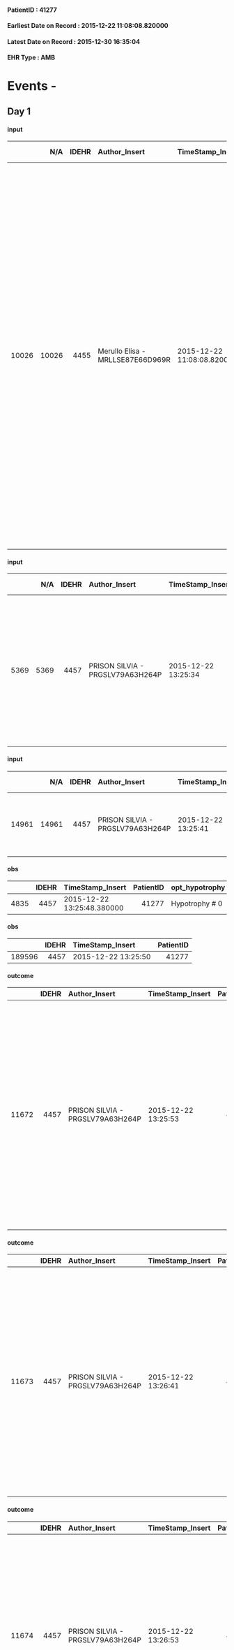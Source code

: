 
#### PatientID : 41277
#### Earliest Date on Record : 2015-12-22 11:08:08.820000
#### Latest Date on Record : 2015-12-30 16:35:04
#### EHR Type : AMB

# Events - 

## Day 1

#### input
|       |    N/A |   IDEHR | Author_Insert                    | TimeStamp_Insert           | EHRType   |   PatientID |   IDDigitalSignDocument | persone_vicine   |   Unnamed: 0_x.1 |   IDANAMNESI_SOCIALE | Patient   | FamigliaAltro   | Paziente_T   | FamigliaAltro_T   |   Non_Rilevabile_x.1 | Note_Non_Rilevabile_x.1   | opt_Problemi   | Note_I                                                                                                                                                                                         | ds_note_timori                                                                                                                                                                                                                                 | chk_contr_sintomi   | chk_competenza                                 | opt_paziente_a   | opt_famiglia_a   | opt_adeguatezza   | ds_note_ad                                                                                                                                                                                                                     | opt_paziente_solo   | ds_note_con                                                                                                                                                                                                                                                                                                                                                                                                                                                                          | opt_presente_assente   | Presenza_minori   | Caregiver_principale   | opt_capacita         | ds_familiari_coinv   | opt_necessario   | opt_presente   | opt_risorse_ec   | opt_paziente_psi   | opt_Ins_vol   | ds_note_prio                                                                                                                                                                                                  | opt_paziente_ad   | opt_caregiver_ad   | opt_esenzione   | opt_inv_civile   |   invalidita_perc | Needs     | Domestic partnership   | Fragility   | opt_disponibilita_f   | opt_indennita_acc         | opt_legge   | opt_famiglia_psi   | opt_disponibilit_paz   |
|------:|-------:|--------:|:---------------------------------|:---------------------------|:----------|------------:|------------------------:|:-----------------|-----------------:|---------------------:|:----------|:----------------|:-------------|:------------------|---------------------:|:--------------------------|:---------------|:-----------------------------------------------------------------------------------------------------------------------------------------------------------------------------------------------|:-----------------------------------------------------------------------------------------------------------------------------------------------------------------------------------------------------------------------------------------------|:--------------------|:-----------------------------------------------|:-----------------|:-----------------|:------------------|:-------------------------------------------------------------------------------------------------------------------------------------------------------------------------------------------------------------------------------|:--------------------|:-------------------------------------------------------------------------------------------------------------------------------------------------------------------------------------------------------------------------------------------------------------------------------------------------------------------------------------------------------------------------------------------------------------------------------------------------------------------------------------|:-----------------------|:------------------|:-----------------------|:---------------------|:---------------------|:-----------------|:---------------|:-----------------|:-------------------|:--------------|:--------------------------------------------------------------------------------------------------------------------------------------------------------------------------------------------------------------|:------------------|:-------------------|:----------------|:-----------------|------------------:|:----------|:-----------------------|:------------|:----------------------|:--------------------------|:------------|:-------------------|:-----------------------|
| 10026 |  10026 |    4455 | Merullo Elisa - MRLLSE87E66D969R | 2015-12-22 11:08:08.820000 | AMB       |       41277 |                  221430 | N/A              |             2120 |                 1429 | Si#1      | Si#1            | No#0         | Si#1              |                    0 | NR                        | No#0           | La pz sa della diagnosi ma non della prognosi infausta. Pz vive in una sorta di area illusionaria e pertanto pensa di poter guarire. Figlia consapevole della situazione e del quadro clinico. | La figlia mi avvisa dei problemi fisici del pap√† (1 mese fa ha avuto un'emorragia cerebrale) e pertanto mi manifesta i suoi timori nella gestione dell'assistenza a domicilio. La pz √® sofferente e pertanto vorrebbe sollievo per la mamma. | controllo sintomi#0 | competenza/capacit√† assistenziale caregiver#0 | Indefinite#2     | Congruenti#1     | Da valutare#2     | Non ci sono molte risorse che possano gestire la situazione. La pz √® gestita dal marito e dalla figlia. Figlia lavora quindi poco presente durante il giorno; il coniuge invece ha avuto recentemente dei problemi di salute. | No#0                | La pz vive con il coniuge che circa un mese fa ha avuto una emorragia cerebrale. Presente una figlia unica che si occupa dell'intera assistenza. La figlia lavora e abita a 4 km. Durante il colloquio telefonico le ho spiegato della necessit√† che ci sia qualcuno in casa in grado di gestire la situazione e ho manifestato le mie perplessit√† relative al pap√†. La figlia mi ha detto che di notte √® presente e che a volte si assenta dal lavoro. Permangono i miei dubbi. | Presente#1             | No#0              | spouse                 | Non incrementabile#2 | daughter             | Si#1             | No#0           | Adeguate#1       | No#0               | Si#1          | Il bisogno espresso dalla figlia √® a livello clinico assistenziale. Ho spiegato il senso della nostra assistenza ed il setting domiciliare. Figlia molto preoccupata per le condizioni cliniche della mamma. | Parziale#1        | Totale#2           | No#0            | Si#1             |               100 | Clinici#0 | Coniuge/Convivente#0   | fisica#1    | Da verificare#2       | in fase di accertamento#2 | Si#1        | No#0               | Da verificare#2        |

#### input
|      |    N/A |   IDEHR | Author_Insert                    | TimeStamp_Insert    |   IDAccess | EHRType   |   PatientID |   IDDigitalSignDocument | persone_vicine   |   Unnamed: 0_y |   IDANAMNESI_MED |   Non_Rilevabile_y | Note_Non_Rilevabile_y   | diagnosis                                                                                                                                                                                                                                     |
|-----:|-------:|--------:|:---------------------------------|:--------------------|-----------:|:----------|------------:|------------------------:|:-----------------|---------------:|-----------------:|-------------------:|:------------------------|:----------------------------------------------------------------------------------------------------------------------------------------------------------------------------------------------------------------------------------------------|
| 5369 |   5369 |    4457 | PRISON SILVIA - PRGSLV79A63H264P | 2015-12-22 13:25:34 |      19316 | AMB       |       41277 |                  221722 | N/A              |           3053 |             3325 |                  0 | NR                      | neoplasia gastrica IV stadio nel maggio 2015. non operata ha eseguito cicli di CT, eseguita TC il 1 dicembre con riscontro di stabilit√† locale con comparsa di versamento pleurio sin e multipli secondarismi ossei diffusi. anemizzazione.. |

#### input
|       |    N/A |   IDEHR | Author_Insert                    | TimeStamp_Insert    |   IDAccess | EHRType   |   PatientID |   IDDigitalSignDocument | persone_vicine   |   Unnamed: 0_y.1 |   IDDIAGNOSI_ICD |   Non_Rilevabile_y.1 | Note_Non_Rilevabile_y.1   | I_ICD                                                                | II_ICD                                                       | III_ICD                                         | I_Anno   |
|------:|-------:|--------:|:---------------------------------|:--------------------|-----------:|:----------|------------:|------------------------:|:-----------------|-----------------:|-----------------:|---------------------:|:--------------------------|:---------------------------------------------------------------------|:-------------------------------------------------------------|:------------------------------------------------|:---------|
| 14961 |  14961 |    4457 | PRISON SILVIA - PRGSLV79A63H264P | 2015-12-22 13:25:41 |      19316 | AMB       |       41277 |                  221723 | N/A              |              522 |              522 |                    0 | NR                        | 1518 - Tumori maligni di altre sedi (specificate) dello stomaco#2031 | 1985 - Tumori maligni secondari di osso e midollo osseo#2162 | 5119 - Versamento pleurico non specificato#2589 | 2015#55  |

#### obs
|      |   IDEHR | TimeStamp_Insert           |   PatientID | opt_hypotrophy   | chk_eloquence     | asthenia     | dyspnoea              | body_temp    | agitation_behavior_freq   | cognitive_state   |
|-----:|--------:|:---------------------------|------------:|:-----------------|:------------------|:-------------|:----------------------|:-------------|:--------------------------|:------------------|
| 4835 |    4457 | 2015-12-22 13:25:48.380000 |       41277 | Hypotrophy # 0   | fluent speech # 0 | Moderate # 2 | applicant at rest # 5 | Apyrexia # 0 | quiet # 0                 | Polished # 2      |

#### obs
|        |   IDEHR | TimeStamp_Insert    |   PatientID |
|-------:|--------:|:--------------------|------------:|
| 189596 |    4457 | 2015-12-22 13:25:50 |       41277 |

#### outcome
|       |   IDEHR | Author_Insert                    | TimeStamp_Insert    |   PatientID |   IDDigitalSignDocument |   IDPAI_VIDAS | opt_problem                                                            |   opt_problem_num | opt_obiettivo                                               |   opt_obiettivo_num | opt_stato_problema   |   opt_stato_problema_num | opt_interventi                                                                                                                                                                                                                                                                                        |   opt_interventi_num |
|------:|--------:|:---------------------------------|:--------------------|------------:|------------------------:|--------------:|:-----------------------------------------------------------------------|------------------:|:------------------------------------------------------------|--------------------:|:---------------------|-------------------------:|:------------------------------------------------------------------------------------------------------------------------------------------------------------------------------------------------------------------------------------------------------------------------------------------------------|---------------------:|
| 11672 |    4457 | PRISON SILVIA - PRGSLV79A63H264P | 2015-12-22 13:25:53 |       41277 |                  221726 |         13705 | Alteration of comfort associated with chronic pain and / or acute # 29 |                 2 | The patient riferir√ † ¬ † a satisfactory pain control # 56 |                   1 | Open Problem # 1     |                        1 | Counseling - Sharing with the patient the therapeutic path # 444; Implementing the PAI - Therapeutic adjustment # 441; Implementing the PAI - Administering the drugs correctly according to the prescription # 442; Implementing the PAI - Evaluating the effectiveness of drug administration # 443 |                    4 |

#### outcome
|       |   IDEHR | Author_Insert                    | TimeStamp_Insert    |   PatientID |   IDDigitalSignDocument |   IDPAI_VIDAS | opt_problem                                                            |   opt_problem_num | opt_obiettivo                                               |   opt_obiettivo_num | opt_stato_problema   |   opt_stato_problema_num | opt_interventi                                                                                                                                                                                                                                                                                        |   opt_interventi_num |
|------:|--------:|:---------------------------------|:--------------------|------------:|------------------------:|--------------:|:-----------------------------------------------------------------------|------------------:|:------------------------------------------------------------|--------------------:|:---------------------|-------------------------:|:------------------------------------------------------------------------------------------------------------------------------------------------------------------------------------------------------------------------------------------------------------------------------------------------------|---------------------:|
| 11673 |    4457 | PRISON SILVIA - PRGSLV79A63H264P | 2015-12-22 13:26:41 |       41277 |                  221738 |         13706 | Alteration of comfort associated with chronic pain and / or acute # 29 |                 2 | The patient riferir√ † ¬ † a satisfactory pain control # 56 |                   1 | Open Problem # 1     |                        1 | Counseling - Sharing with the patient the therapeutic path # 444; Implementing the PAI - Therapeutic adjustment # 441; Implementing the PAI - Administering the drugs correctly according to the prescription # 442; Implementing the PAI - Evaluating the effectiveness of drug administration # 443 |                    4 |

#### outcome
|       |   IDEHR | Author_Insert                    | TimeStamp_Insert    |   PatientID |   IDDigitalSignDocument |   IDPAI_VIDAS | opt_problem                                            |   opt_problem_num | opt_obiettivo                                                                                              |   opt_obiettivo_num | opt_stato_problema   |   opt_stato_problema_num | opt_interventi                                                                                                                                                                                                                                                                               |   opt_interventi_num |
|------:|--------:|:---------------------------------|:--------------------|------------:|------------------------:|--------------:|:-------------------------------------------------------|------------------:|:-----------------------------------------------------------------------------------------------------------|--------------------:|:---------------------|-------------------------:|:---------------------------------------------------------------------------------------------------------------------------------------------------------------------------------------------------------------------------------------------------------------------------------------------|---------------------:|
| 11674 |    4457 | PRISON SILVIA - PRGSLV79A63H264P | 2015-12-22 13:26:53 |       41277 |                  221739 |         13707 | Alteration or risk of impairment of lung function # 26 |                 3 | The patient will not present symptoms that will reduce QoL (epistaxis, cough, hemoptysis, hemoptysis) # 45 |                   3 | Open Problem # 1     |                        1 | Counseling - Sharing with the patient the therapeutic path # 278; Counseling - Sharing with the caregiver the therapeutic path # 279; Educational - Educating the caregiver / patient to the recognition / treatment of the symptom # 280; Implementation PAI - Therapeutic adjustment # 275 |                    4 |

#### care
|       |   IDEHR | Author_Insert                    | TimeStamp_Insert    |   IDAccess | EHRType   |   PatientID |   IDTERAPIE_OUTPAT_VIDAS |   ds_dose | opt_via_di_somm   | ds_ora                   | dt_data_inizio      |   opt_pregressa |   opt_somm_terapia |   opt_estemporanea |   opt_termina |   opt_somm_in_pompa | opt_farmaco                                    |
|------:|--------:|:---------------------------------|:--------------------|-----------:|:----------|------------:|-------------------------:|----------:|:------------------|:-------------------------|:--------------------|----------------:|-------------------:|-------------------:|--------------:|--------------------:|:-----------------------------------------------|
| 34415 |    4457 | prison silvia - prgslv79a63h264p | 2015-12-22 13:26:55 |      19316 | amb       |       41277 |                    11960 |        30 | oral # 0 = 0      | 08 # 8; 15 # 15; 23 # 23 | 2015-12-22 00:00:00 |               0 |                  0 |                  0 |             0 |                   0 | tramadol (contramal os gtt 100 mg / ml) # 1691 |

#### care
|       |   IDEHR | Author_Insert                    | TimeStamp_Insert    |   IDAccess | EHRType   |   PatientID |   IDTERAPIE_OUTPAT_VIDAS |   ds_dose | opt_via_di_somm   | ds_ora          | dt_data_inizio      |   opt_pregressa |   opt_somm_terapia |   opt_estemporanea |   opt_termina |   opt_somm_in_pompa | opt_farmaco                             |
|------:|--------:|:---------------------------------|:--------------------|-----------:|:----------|------------:|-------------------------:|----------:|:------------------|:----------------|:--------------------|----------------:|-------------------:|-------------------:|--------------:|--------------------:|:----------------------------------------|
| 34416 |    4457 | prison silvia - prgslv79a63h264p | 2015-12-22 13:26:57 |      19316 | amb       |       41277 |                    11961 |         1 | oral # 0 = 0      | 08 # 8; 15 # 15 | 2015-12-22 00:00:00 |               0 |                  0 |                  0 |             0 |                   0 | furosemide (25 mg lasix tablets) # 1223 |

#### care
|       |   IDEHR | Author_Insert                    | TimeStamp_Insert    |   IDAccess | EHRType   |   PatientID |   IDTERAPIE_OUTPAT_VIDAS |   ds_dose | opt_via_di_somm   | ds_ora       | dt_data_inizio      | ds_note_y   |   opt_pregressa |   opt_somm_terapia |   opt_estemporanea |   opt_termina |   opt_somm_in_pompa | opt_farmaco                                     |
|------:|--------:|:---------------------------------|:--------------------|-----------:|:----------|------------:|-------------------------:|----------:|:------------------|:-------------|:--------------------|:------------|----------------:|-------------------:|-------------------:|--------------:|--------------------:|:------------------------------------------------|
| 34417 |    4457 | prison silvia - prgslv79a63h264p | 2015-12-22 13:26:59 |      19316 | amb       |       41277 |                    11962 |        32 | oral # 0 = 0      | at need # 24 | 2015-12-22 00:00:00 | if wheezing |               0 |                  0 |                  0 |             0 |                   0 | dexamethasone (soldesam os gtt 0-2% gtt) # 1446 |

#### care
|       |   IDEHR | Author_Insert                    | TimeStamp_Insert    |   IDAccess | EHRType   |   PatientID |   IDTERAPIE_OUTPAT_VIDAS |   ds_dose | opt_via_di_somm   | ds_ora   | dt_data_inizio      | ds_note_y       |   opt_pregressa |   opt_somm_terapia |   opt_estemporanea |   opt_termina |   opt_somm_in_pompa | opt_farmaco                                     |
|------:|--------:|:---------------------------------|:--------------------|-----------:|:----------|------------:|-------------------------:|----------:|:------------------|:---------|:--------------------|:----------------|----------------:|-------------------:|-------------------:|--------------:|--------------------:|:------------------------------------------------|
| 34418 |    4457 | prison silvia - prgslv79a63h264p | 2015-12-22 13:27:02 |      19316 | amb       |       41277 |                    11963 |        64 | oral # 0 = 0      | 09 # 9   | 2015-12-22 00:00:00 | after breakfast |               0 |                  0 |                  0 |             0 |                   0 | dexamethasone (soldesam os gtt 0-2% gtt) # 1446 |

#### care
|       |   IDEHR | Author_Insert                    | TimeStamp_Insert    |   IDAccess | EHRType   |   PatientID |   IDTERAPIE_OUTPAT_VIDAS |   ds_dose | opt_via_di_somm   | ds_ora   | dt_data_inizio      |   opt_pregressa |   opt_somm_terapia |   opt_estemporanea |   opt_termina |   opt_somm_in_pompa | opt_farmaco                                |
|------:|--------:|:---------------------------------|:--------------------|-----------:|:----------|------------:|-------------------------:|----------:|:------------------|:---------|:--------------------|----------------:|-------------------:|-------------------:|--------------:|--------------------:|:-------------------------------------------|
| 34419 |    4457 | prison silvia - prgslv79a63h264p | 2015-12-22 13:27:05 |      19316 | amb       |       41277 |                    11964 |         1 | oral # 0 = 0      | 08 # 8   | 2015-12-22 00:00:00 |               0 |                  0 |                  0 |             0 |                   0 | pantoprazole (pantorc 40 mg tablets) # 966 |

#### care
|       |   IDEHR | Author_Insert                    | TimeStamp_Insert    |   IDAccess | EHRType   |   PatientID |   IDTERAPIE_OUTPAT_VIDAS |   ds_dose | opt_via_di_somm   | ds_ora   | dt_data_inizio      | ds_note_y       |   opt_pregressa |   opt_somm_terapia |   opt_estemporanea |   opt_termina |   opt_somm_in_pompa | opt_farmaco                                    |
|------:|--------:|:---------------------------------|:--------------------|-----------:|:----------|------------:|-------------------------:|----------:|:------------------|:---------|:--------------------|:----------------|----------------:|-------------------:|-------------------:|--------------:|--------------------:|:-----------------------------------------------|
| 34420 |    4457 | prison silvia - prgslv79a63h264p | 2015-12-22 13:27:09 |      19316 | amb       |       41277 |                    11965 |         1 | oral # 0 = 0      | 09 # 9   | 2015-12-22 00:00:00 | after breakfast |               0 |                  0 |                  0 |             0 |                   0 | prednisone (25 mg tablets deltacortene) # 1449 |

#### care
|       |   IDEHR | Author_Insert                    | TimeStamp_Insert    |   IDAccess | EHRType   |   PatientID |   IDTERAPIE_OUTPAT_VIDAS |   ds_dose | opt_via_di_somm   | ds_ora   | dt_data_inizio      |   opt_pregressa |   opt_somm_terapia |   opt_estemporanea |   opt_termina |   opt_somm_in_pompa | opt_farmaco                                                        |
|------:|--------:|:---------------------------------|:--------------------|-----------:|:----------|------------:|-------------------------:|----------:|:------------------|:---------|:--------------------|----------------:|-------------------:|-------------------:|--------------:|--------------------:|:-------------------------------------------------------------------|
| 34421 |    4457 | prison silvia - prgslv79a63h264p | 2015-12-22 13:27:11 |      19316 | amb       |       41277 |                    11966 |         1 | oral # 0 = 0      | 21 # 21  | 2015-12-22 00:00:00 |               0 |                  0 |                  0 |             0 |                   0 | macrogol / sodium bic./sodio cl / kcl (movicol bust 13-8 g) # 1035 |

#### care
|       |   IDEHR | Author_Insert                    | TimeStamp_Insert    |   IDAccess | EHRType   |   PatientID |   IDTERAPIE_OUTPAT_VIDAS |   ds_dose | opt_via_di_somm   | ds_ora   | dt_data_inizio      |   opt_pregressa |   opt_somm_terapia |   opt_estemporanea |   opt_termina |   opt_somm_in_pompa | opt_farmaco                                 |
|------:|--------:|:---------------------------------|:--------------------|-----------:|:----------|------------:|-------------------------:|----------:|:------------------|:---------|:--------------------|----------------:|-------------------:|-------------------:|--------------:|--------------------:|:--------------------------------------------|
| 34422 |    4457 | prison silvia - prgslv79a63h264p | 2015-12-22 13:27:13 |      19316 | amb       |       41277 |                    11967 |         1 | oral # 0 = 0      | 09 # 9   | 2015-12-22 00:00:00 |               0 |                  0 |                  0 |             0 |                   0 | spironolactone (aldactone 25 mg cps) # 1229 |

#### care
|       |   IDEHR | Author_Insert                    | TimeStamp_Insert    |   IDAccess | EHRType   |   PatientID |   IDTERAPIE_OUTPAT_VIDAS |   ds_dose | opt_via_di_somm   | ds_ora   | dt_data_inizio      |   opt_pregressa |   opt_somm_terapia |   opt_estemporanea |   opt_termina |   opt_somm_in_pompa | opt_farmaco                               |
|------:|--------:|:---------------------------------|:--------------------|-----------:|:----------|------------:|-------------------------:|----------:|:------------------|:---------|:--------------------|----------------:|-------------------:|-------------------:|--------------:|--------------------:|:------------------------------------------|
| 34423 |    4457 | prison silvia - prgslv79a63h264p | 2015-12-22 13:27:16 |      19316 | amb       |       41277 |                    11968 |         1 | oral # 0 = 0      | 22 # 22  | 2015-12-22 00:00:00 |               0 |                  0 |                  0 |             0 |                   0 | lorazepam (lorazepam 1 mg tablets) # 1857 |


## Day 3

#### obs
|      |   IDEHR | TimeStamp_Insert           |   PatientID | opt_hypotrophy   | chk_eloquence     | asthenia     | dyspnoea              | body_temp    | agitation_behavior_freq   | cognitive_state   |
|-----:|--------:|:---------------------------|------------:|:-----------------|:------------------|:-------------|:----------------------|:-------------|:--------------------------|:------------------|
| 4925 |    4457 | 2015-12-24 13:21:45.943000 |       41277 | Hypotrophy # 0   | fluent speech # 0 | Moderate # 2 | applicant at rest # 5 | Apyrexia # 0 | quiet # 0                 | Polished # 2      |

#### obs
|        |   IDEHR | TimeStamp_Insert    |   PatientID |
|-------:|--------:|:--------------------|------------:|
| 189871 |    4457 | 2015-12-24 13:21:49 |       41277 |

#### outcome
|       |   IDEHR | Author_Insert                    | TimeStamp_Insert    |   PatientID |   IDDigitalSignDocument |   IDPAI_VIDAS | opt_problem                                                            |   opt_problem_num | opt_obiettivo                                               |   opt_obiettivo_num | opt_stato_problema   |   opt_stato_problema_num | opt_interventi                                                                                                                                                                                                                                                                                        |   opt_interventi_num |
|------:|--------:|:---------------------------------|:--------------------|------------:|------------------------:|--------------:|:-----------------------------------------------------------------------|------------------:|:------------------------------------------------------------|--------------------:|:---------------------|-------------------------:|:------------------------------------------------------------------------------------------------------------------------------------------------------------------------------------------------------------------------------------------------------------------------------------------------------|---------------------:|
| 12025 |    4457 | PRISON SILVIA - PRGSLV79A63H264P | 2015-12-24 13:21:51 |       41277 |                  224180 |         14058 | Alteration of comfort associated with chronic pain and / or acute # 29 |                 2 | The patient riferir√ † ¬ † a satisfactory pain control # 56 |                   1 | Open Problem # 1     |                        1 | Counseling - Sharing with the patient the therapeutic path # 444; Implementing the PAI - Therapeutic adjustment # 441; Implementing the PAI - Administering the drugs correctly according to the prescription # 442; Implementing the PAI - Evaluating the effectiveness of drug administration # 443 |                    4 |

#### outcome
|       |   IDEHR | Author_Insert                    | TimeStamp_Insert    |   PatientID |   IDDigitalSignDocument |   IDPAI_VIDAS | opt_problem                                            |   opt_problem_num | opt_obiettivo                                                                                              |   opt_obiettivo_num | opt_stato_problema   |   opt_stato_problema_num | opt_interventi                                                                                                                                                                                                                                                                               |   opt_interventi_num |
|------:|--------:|:---------------------------------|:--------------------|------------:|------------------------:|--------------:|:-------------------------------------------------------|------------------:|:-----------------------------------------------------------------------------------------------------------|--------------------:|:---------------------|-------------------------:|:---------------------------------------------------------------------------------------------------------------------------------------------------------------------------------------------------------------------------------------------------------------------------------------------|---------------------:|
| 12026 |    4457 | PRISON SILVIA - PRGSLV79A63H264P | 2015-12-24 13:21:54 |       41277 |                  224181 |         14059 | Alteration or risk of impairment of lung function # 26 |                 3 | The patient will not present symptoms that will reduce QoL (epistaxis, cough, hemoptysis, hemoptysis) # 45 |                   3 | Open Problem # 1     |                        1 | Counseling - Sharing with the patient the therapeutic path # 278; Counseling - Sharing with the caregiver the therapeutic path # 279; Educational - Educating the caregiver / patient to the recognition / treatment of the symptom # 280; Implementation PAI - Therapeutic adjustment # 275 |                    4 |

#### outcome
|       |   IDEHR | Author_Insert                    | TimeStamp_Insert    |   PatientID |   IDDigitalSignDocument |   IDPAI_VIDAS | opt_problem                                                            |   opt_problem_num | opt_obiettivo                                               |   opt_obiettivo_num | opt_stato_problema   |   opt_stato_problema_num | opt_interventi                                                                                                                                                                                                                                                                                        |   opt_interventi_num |
|------:|--------:|:---------------------------------|:--------------------|------------:|------------------------:|--------------:|:-----------------------------------------------------------------------|------------------:|:------------------------------------------------------------|--------------------:|:---------------------|-------------------------:|:------------------------------------------------------------------------------------------------------------------------------------------------------------------------------------------------------------------------------------------------------------------------------------------------------|---------------------:|
| 12027 |    4457 | PRISON SILVIA - PRGSLV79A63H264P | 2015-12-24 13:22:01 |       41277 |                  224182 |         14060 | Alteration of comfort associated with chronic pain and / or acute # 29 |                 2 | The patient riferir√ † ¬ † a satisfactory pain control # 56 |                   1 | closed Problem # 2   |                        2 | Counseling - Sharing with the patient the therapeutic path # 444; Implementing the PAI - Therapeutic adjustment # 441; Implementing the PAI - Administering the drugs correctly according to the prescription # 442; Implementing the PAI - Evaluating the effectiveness of drug administration # 443 |                    4 |

#### care
|       |   IDEHR | Author_Insert                    | TimeStamp_Insert    |   IDAccess | EHRType   |   PatientID |   IDTERAPIE_OUTPAT_VIDAS |   ds_dose | opt_via_di_somm   | ds_ora   | dt_data_inizio      | ds_note_y       |   opt_pregressa |   opt_somm_terapia |   opt_estemporanea |   opt_termina |   opt_somm_in_pompa | opt_farmaco                                    |
|------:|--------:|:---------------------------------|:--------------------|-----------:|:----------|------------:|-------------------------:|----------:|:------------------|:---------|:--------------------|:----------------|----------------:|-------------------:|-------------------:|--------------:|--------------------:|:-----------------------------------------------|
| 34724 |    4457 | prison silvia - prgslv79a63h264p | 2015-12-24 13:24:35 |      19582 | amb       |       41277 |                    12273 |         1 | oral # 0 = 0      | 09 # 9   | 2015-12-22 00:00:00 | after breakfast |               0 |                  0 |                  0 |             1 |                   0 | prednisone (25 mg tablets deltacortene) # 1449 |


## Day 6

#### input
|      |    N/A |   Unnamed: 0_x |   IDANAMNESI_INF |   IDEHR | Author_Insert                     | TimeStamp_Insert           |   IDAccess | EHRType   |   PatientID |   IDDigitalSignDocument |   Non_Rilevabile_x | Note_Non_Rilevabile_x   | sonno_riposo   | perc_salute                                                                            | elimination           | Perception             | rapporti_fam   | persone_vicine   | Caregiver   | Religion     |
|-----:|-------:|---------------:|-----------------:|--------:|:----------------------------------|:---------------------------|-----------:|:----------|------------:|------------------------:|-------------------:|:------------------------|:---------------|:---------------------------------------------------------------------------------------|:----------------------|:-----------------------|:---------------|:-----------------|:------------|:-------------|
| 1107 |   1107 |           1293 |             2183 |    4457 | MERONI ALBERTO - MRNLRT58E24F205B | 2015-12-27 17:52:13.743000 |      19728 | AMB       |       41277 |                  226257 |                  0 | NR                      | Insomnia # 0   | perdit√ † Performance # 0; increased dell'affaticabilit√ † # 2, # 3 increased asthenia | constipated bowel # 1 | concern for health # 0 | is # 0         | N/A              | daughter    | Catholic # 0 |

#### input
|      |    N/A |   Unnamed: 0_x |   IDANAMNESI_INF |   IDEHR | Author_Insert                     | TimeStamp_Insert           |   IDAccess | EHRType   |   PatientID |   IDDigitalSignDocument |   Non_Rilevabile_x | Note_Non_Rilevabile_x   | sonno_riposo   | perc_salute                                                                            | elimination           | Perception             | rapporti_fam   | persone_vicine   | Caregiver   | Religion     |
|-----:|-------:|---------------:|-----------------:|--------:|:----------------------------------|:---------------------------|-----------:|:----------|------------:|------------------------:|-------------------:|:------------------------|:---------------|:---------------------------------------------------------------------------------------|:----------------------|:-----------------------|:---------------|:-----------------|:------------|:-------------|
| 1108 |   1108 |           1294 |             2184 |    4457 | MERONI ALBERTO - MRNLRT58E24F205B | 2015-12-27 17:52:15.653000 |      19728 | AMB       |       41277 |                  226258 |                  0 | NR                      | Insomnia # 0   | perdit√ † Performance # 0; increased dell'affaticabilit√ † # 2, # 3 increased asthenia | constipated bowel # 1 | concern for health # 0 | is # 0         | N/A              | daughter    | Catholic # 0 |

#### obs
|       |   IDEHR | TimeStamp_Insert           |   PatientID | personal_hygiene   | urine_elimination   | mobility      | active_diuresis     | asthenia     | dyspnoea        | motor_performance                                                                           | diet     | cognitive_state   | feces_elimination   | consumption_help   |
|------:|--------:|:---------------------------|------------:|:-------------------|:--------------------|:--------------|:--------------------|:-------------|:----------------|:--------------------------------------------------------------------------------------------|:---------|:------------------|:--------------------|:-------------------|
| 40432 |    4457 | 2015-12-27 17:52:17.637000 |       41277 | With help # 2      | Independent # 0     | With help # 2 | active diuresis # 0 | Moderate # 1 | mild strain # 1 | 50% - Patient requiring frequent medical care and pu√≤ pi√π stay up for 50% of the day # 05 | Free # 0 | Polished # 2      | Independent # 0     | Independent # 0    |

#### obs
|        |   IDEHR | TimeStamp_Insert    |   PatientID | pain_relief   |
|-------:|--------:|:--------------------|------------:|:--------------|
| 190124 |    4457 | 2015-12-27 17:52:28 |       41277 | 80% # 8       |

#### outcome
|       |   IDEHR | Author_Insert                     | TimeStamp_Insert    |   PatientID |   IDDigitalSignDocument |   IDPAI_VIDAS | opt_problem                                            |   opt_problem_num | opt_obiettivo                                                                                              |   opt_obiettivo_num | opt_stato_problema   |   opt_stato_problema_num | opt_interventi                                                                                                                                                                                                                                                                               |   opt_interventi_num |
|------:|--------:|:----------------------------------|:--------------------|------------:|------------------------:|--------------:|:-------------------------------------------------------|------------------:|:-----------------------------------------------------------------------------------------------------------|--------------------:|:---------------------|-------------------------:|:---------------------------------------------------------------------------------------------------------------------------------------------------------------------------------------------------------------------------------------------------------------------------------------------|---------------------:|
| 12214 |    4457 | MERONI ALBERTO - MRNLRT58E24F205B | 2015-12-27 17:52:31 |       41277 |                  226261 |         14247 | Alteration or risk of impairment of lung function # 26 |                 3 | The patient will not present symptoms that will reduce QoL (epistaxis, cough, hemoptysis, hemoptysis) # 45 |                   3 | Open Problem # 1     |                        1 | Counseling - Sharing with the patient the therapeutic path # 278; Counseling - Sharing with the caregiver the therapeutic path # 279; Educational - Educating the caregiver / patient to the recognition / treatment of the symptom # 280; Implementation PAI - Therapeutic adjustment # 275 |                    4 |

#### outcome
|       |   IDEHR | Author_Insert                     | TimeStamp_Insert    |   PatientID |   IDDigitalSignDocument |   IDPAI_VIDAS | opt_problem                                                            |   opt_problem_num | opt_obiettivo                                               |   opt_obiettivo_num | opt_stato_problema   |   opt_stato_problema_num | opt_interventi                                                                                                                                                                                                                                                                                        |   opt_interventi_num |
|------:|--------:|:----------------------------------|:--------------------|------------:|------------------------:|--------------:|:-----------------------------------------------------------------------|------------------:|:------------------------------------------------------------|--------------------:|:---------------------|-------------------------:|:------------------------------------------------------------------------------------------------------------------------------------------------------------------------------------------------------------------------------------------------------------------------------------------------------|---------------------:|
| 12215 |    4457 | MERONI ALBERTO - MRNLRT58E24F205B | 2015-12-27 17:52:33 |       41277 |                  226262 |         14248 | Alteration of comfort associated with chronic pain and / or acute # 29 |                 2 | The patient riferir√ † ¬ † a satisfactory pain control # 56 |                   1 | Open Problem # 1     |                        1 | Counseling - Sharing with the patient the therapeutic path # 444; Implementing the PAI - Therapeutic adjustment # 441; Implementing the PAI - Administering the drugs correctly according to the prescription # 442; Implementing the PAI - Evaluating the effectiveness of drug administration # 443 |                    4 |


## Day 8

#### obs
|        |   IDEHR | TimeStamp_Insert    |   PatientID | pain_relief   |
|-------:|--------:|:--------------------|------------:|:--------------|
| 190366 |    4457 | 2015-12-29 13:52:19 |       41277 | 80% # 8       |

#### obs
|        |   IDEHR | TimeStamp_Insert           |   PatientID |
|-------:|--------:|:---------------------------|------------:|
| 299817 |    4457 | 2015-12-29 13:52:26.910000 |       41277 |

#### outcome
|       |   IDEHR | Author_Insert                       | TimeStamp_Insert    |   PatientID |   IDDigitalSignDocument |   IDPAI_VIDAS | opt_problem                                                            |   opt_problem_num | opt_obiettivo                                               |   opt_obiettivo_num | opt_stato_problema   |   opt_stato_problema_num | opt_interventi                                                                                                                                                                                                                                                                                        |   opt_interventi_num |
|------:|--------:|:------------------------------------|:--------------------|------------:|------------------------:|--------------:|:-----------------------------------------------------------------------|------------------:|:------------------------------------------------------------|--------------------:|:---------------------|-------------------------:|:------------------------------------------------------------------------------------------------------------------------------------------------------------------------------------------------------------------------------------------------------------------------------------------------------|---------------------:|
| 12524 |    4457 | Claudio Piovesan - PVSCLD73L17A940J | 2015-12-29 13:52:29 |       41277 |                  228130 |         14557 | Alteration of comfort associated with chronic pain and / or acute # 29 |                 2 | The patient riferir√ † ¬ † a satisfactory pain control # 56 |                   1 | Open Problem # 1     |                        1 | Counseling - Sharing with the patient the therapeutic path # 444; Implementing the PAI - Therapeutic adjustment # 441; Implementing the PAI - Administering the drugs correctly according to the prescription # 442; Implementing the PAI - Evaluating the effectiveness of drug administration # 443 |                    4 |

#### outcome
|       |   IDEHR | Author_Insert                       | TimeStamp_Insert    |   PatientID |   IDDigitalSignDocument |   IDPAI_VIDAS | opt_problem                                            |   opt_problem_num | opt_obiettivo                                                                                              |   opt_obiettivo_num | opt_stato_problema   |   opt_stato_problema_num | opt_interventi                                                                                                                                                                                                                                                                               |   opt_interventi_num |
|------:|--------:|:------------------------------------|:--------------------|------------:|------------------------:|--------------:|:-------------------------------------------------------|------------------:|:-----------------------------------------------------------------------------------------------------------|--------------------:|:---------------------|-------------------------:|:---------------------------------------------------------------------------------------------------------------------------------------------------------------------------------------------------------------------------------------------------------------------------------------------|---------------------:|
| 12525 |    4457 | Claudio Piovesan - PVSCLD73L17A940J | 2015-12-29 13:52:36 |       41277 |                  228131 |         14558 | Alteration or risk of impairment of lung function # 26 |                 3 | The patient will not present symptoms that will reduce QoL (epistaxis, cough, hemoptysis, hemoptysis) # 45 |                   3 | Open Problem # 1     |                        1 | Counseling - Sharing with the patient the therapeutic path # 278; Counseling - Sharing with the caregiver the therapeutic path # 279; Educational - Educating the caregiver / patient to the recognition / treatment of the symptom # 280; Implementation PAI - Therapeutic adjustment # 275 |                    4 |

#### care
|       |   IDEHR | Author_Insert                       | TimeStamp_Insert    |   IDAccess | EHRType   |   PatientID |   IDTERAPIE_OUTPAT_VIDAS |   ds_dose | opt_via_di_somm   | ds_ora                   | dt_data_inizio      |   opt_pregressa |   opt_somm_terapia |   opt_estemporanea |   opt_termina |   opt_somm_in_pompa | opt_farmaco                                    |
|------:|--------:|:------------------------------------|:--------------------|-----------:|:----------|------------:|-------------------------:|----------:|:------------------|:-------------------------|:--------------------|----------------:|-------------------:|-------------------:|--------------:|--------------------:|:-----------------------------------------------|
| 35173 |    4457 | claudio piovesan - pvscld73l17a940j | 2015-12-29 13:52:41 |      19944 | amb       |       41277 |                    12727 |        30 | oral # 0 = 0      | 08 # 8; 15 # 15; 23 # 23 | 2015-12-22 00:00:00 |               0 |                  0 |                  0 |             1 |                   0 | tramadol (contramal os gtt 100 mg / ml) # 1691 |

#### care
|       |   IDEHR | Author_Insert                       | TimeStamp_Insert    |   IDAccess | EHRType   |   PatientID |   IDTERAPIE_OUTPAT_VIDAS |   ds_dose | opt_via_di_somm   | ds_ora                | dt_data_inizio      |   opt_pregressa |   opt_somm_terapia |   opt_estemporanea |   opt_termina |   opt_somm_in_pompa | opt_farmaco                                     | Note_al_bisogno        |
|------:|--------:|:------------------------------------|:--------------------|-----------:|:----------|------------:|-------------------------:|----------:|:------------------|:----------------------|:--------------------|----------------:|-------------------:|-------------------:|--------------:|--------------------:|:------------------------------------------------|:-----------------------|
| 35174 |    4457 | claudio piovesan - pvscld73l17a940j | 2015-12-29 13:52:49 |      19944 | amb       |       41277 |                    12728 |        32 | oral # 0 = 0      | at need # 24; 14 # 14 | 2015-12-22 00:00:00 |               0 |                  0 |                  0 |             0 |                   0 | dexamethasone (soldesam os gtt 0-2% gtt) # 1446 | if shortness of breath |

#### care
|       |   IDEHR | Author_Insert                       | TimeStamp_Insert    |   IDAccess | EHRType   |   PatientID |   IDTERAPIE_OUTPAT_VIDAS | ds_dose   | opt_via_di_somm   | ds_ora                                 | dt_data_inizio      |   opt_pregressa |   opt_somm_terapia |   opt_estemporanea |   opt_termina |   opt_somm_in_pompa | opt_farmaco                                           | Note_al_bisogno                                    |
|------:|--------:|:------------------------------------|:--------------------|-----------:|:----------|------------:|-------------------------:|:----------|:------------------|:---------------------------------------|:--------------------|----------------:|-------------------:|-------------------:|--------------:|--------------------:|:------------------------------------------------------|:---------------------------------------------------|
| 35175 |    4457 | claudio piovesan - pvscld73l17a940j | 2015-12-29 13:52:58 |      19944 | amb       |       41277 |                    12729 | 4 drops   | oral # 0 = 0      | 08 # 8; 15 # 15; 22 # 22; # 24 in need | 2015-12-29 00:00:00 |               0 |                  0 |                  0 |             0 |                   0 | morphine sulfate (30 mg oramorph 5 ml flac os) # 1605 | repeatable, if shortness of breath (second option) |

#### care
|       |   IDEHR | Author_Insert                       | TimeStamp_Insert    |   IDAccess | EHRType   |   PatientID |   IDTERAPIE_OUTPAT_VIDAS |   ds_dose | opt_via_di_somm   | ds_ora   | dt_data_inizio      |   opt_pregressa |   opt_somm_terapia |   opt_estemporanea |   opt_termina |   opt_somm_in_pompa | opt_farmaco                                 |
|------:|--------:|:------------------------------------|:--------------------|-----------:|:----------|------------:|-------------------------:|----------:|:------------------|:---------|:--------------------|----------------:|-------------------:|-------------------:|--------------:|--------------------:|:--------------------------------------------|
| 35176 |    4457 | claudio piovesan - pvscld73l17a940j | 2015-12-29 13:53:01 |      19944 | amb       |       41277 |                    12730 |         1 | oral # 0 = 0      | 12 # 12  | 2015-12-22 00:00:00 |               0 |                  0 |                  0 |             0 |                   0 | spironolactone (aldactone 25 mg cps) # 1229 |

#### care
|      |   IDEHR | Author_Insert                    | TimeStamp_Insert    | EHRType   |   PatientID |   IDGESTIONE_AUSILI |   opt_annulla_consegna | dt_Ric_consegna     | opt_ausilio            |
|-----:|--------:|:---------------------------------|:--------------------|:----------|------------:|--------------------:|-----------------------:|:--------------------|:-----------------------|
| 4798 |    4455 | merullo elisa - mrllse87e66d969r | 2015-12-29 16:40:55 | amb       |       41277 |                4661 |                      0 | 2015-12-29 00:00:00 | comfortable chair # 21 |

#### care
|      |   IDEHR | Author_Insert                    | TimeStamp_Insert    | EHRType   |   PatientID |   IDGESTIONE_AUSILI |   ds_ncons |   opt_annulla_consegna | dt_Ric_consegna     | dt_ric_cons_forn    | opt_ausilio            |
|-----:|--------:|:---------------------------------|:--------------------|:----------|------------:|--------------------:|-----------:|-----------------------:|:--------------------|:--------------------|:-----------------------|
| 4799 |    4455 | merullo elisa - mrllse87e66d969r | 2015-12-29 16:47:29 | amb       |       41277 |                4662 |      26799 |                      0 | 2015-12-29 00:00:00 | 2015-12-29 00:00:00 | comfortable chair # 21 |

#### obs
|       |   IDEHR | TimeStamp_Insert           |   PatientID | personal_hygiene   | urine_elimination      | mobility      | active_diuresis     | asthenia     | dyspnoea    | motor_performance                                                                                | diet     | cognitive_state   | feces_elimination      | consumption_help   |
|------:|--------:|:---------------------------|------------:|:-------------------|:-----------------------|:--------------|:--------------------|:-------------|:------------|:-------------------------------------------------------------------------------------------------|:---------|:------------------|:-----------------------|:-------------------|
| 40529 |    4457 | 2015-12-29 16:53:12.143000 |       41277 | With help # 2      | With help and aids # 3 | With help # 2 | active diuresis # 0 | Moderate # 1 | at rest # 0 | 40% - Patient incapacitated, it requires continuous care, bedridden for pi√π 50% of the day # 04 | Free # 0 | Polished # 2      | With help and aids # 3 | Independent # 0    |

#### obs
|        |   IDEHR | TimeStamp_Insert           |   PatientID |
|-------:|--------:|:---------------------------|------------:|
| 299825 |    4457 | 2015-12-29 16:53:16.587000 |       41277 |


## Day 9

#### obs
|       |   IDEHR | TimeStamp_Insert           |   PatientID | personal_hygiene   | urine_elimination   | mobility     | active_diuresis     | dyspnoea    | motor_performance                                                                                | diet     | cognitive_state   | feces_elimination   | consumption_help   |
|------:|--------:|:---------------------------|------------:|:-------------------|:--------------------|:-------------|:--------------------|:------------|:-------------------------------------------------------------------------------------------------|:---------|:------------------|:--------------------|:-------------------|
| 40555 |    4457 | 2015-12-30 11:56:50.197000 |       41277 | With help # 2      | Employee # 4        | Employee # 4 | active diuresis # 0 | at rest # 0 | 40% - Patient incapacitated, it requires continuous care, bedridden for pi√π 50% of the day # 04 | Free # 0 | Polished # 2      | Employee # 4        | # 4 employees      |

#### obs
|        |   IDEHR | TimeStamp_Insert    |   PatientID | pain_relief   |
|-------:|--------:|:--------------------|------------:|:--------------|
| 190479 |    4457 | 2015-12-30 11:56:52 |       41277 | 80% # 8       |

#### outcome
|       |   IDEHR | Author_Insert                     | TimeStamp_Insert    |   PatientID |   IDDigitalSignDocument |   IDPAI_VIDAS | opt_problem                                            |   opt_problem_num | opt_obiettivo                                                                                              |   opt_obiettivo_num | opt_stato_problema   |   opt_stato_problema_num | opt_interventi                                                                                                                                                                                                                                                                               |   opt_interventi_num |
|------:|--------:|:----------------------------------|:--------------------|------------:|------------------------:|--------------:|:-------------------------------------------------------|------------------:|:-----------------------------------------------------------------------------------------------------------|--------------------:|:---------------------|-------------------------:|:---------------------------------------------------------------------------------------------------------------------------------------------------------------------------------------------------------------------------------------------------------------------------------------------|---------------------:|
| 12647 |    4457 | MERONI ALBERTO - MRNLRT58E24F205B | 2015-12-30 11:56:55 |       41277 |                  229035 |         14680 | Alteration or risk of impairment of lung function # 26 |                 3 | The patient will not present symptoms that will reduce QoL (epistaxis, cough, hemoptysis, hemoptysis) # 45 |                   3 | Open Problem # 1     |                        1 | Counseling - Sharing with the patient the therapeutic path # 278; Counseling - Sharing with the caregiver the therapeutic path # 279; Educational - Educating the caregiver / patient to the recognition / treatment of the symptom # 280; Implementation PAI - Therapeutic adjustment # 275 |                    4 |

#### obs
|       |   IDEHR | TimeStamp_Insert           |   PatientID |
|------:|--------:|:---------------------------|------------:|
| 40561 |    4457 | 2015-12-30 12:47:26.690000 |       41277 |

#### care
|      |   IDEHR | Author_Insert                   | TimeStamp_Insert    | EHRType   |   PatientID |   IDGESTIONE_AUSILI |   ds_ncons |   opt_annulla_consegna | dt_Ric_consegna     | dt_ric_cons_forn    | opt_ausilio            |
|-----:|--------:|:--------------------------------|:--------------------|:----------|------------:|--------------------:|-----------:|-----------------------:|:--------------------|:--------------------|:-----------------------|
| 4817 |    4455 | chiara sassi - ssschr75p41l872t | 2015-12-30 14:06:01 | amb       |       41277 |                4680 |      26799 |                      1 | 2015-12-29 00:00:00 | 2015-12-29 00:00:00 | comfortable chair # 21 |

#### obs
|      |   IDEHR | TimeStamp_Insert           |   PatientID |
|-----:|--------:|:---------------------------|------------:|
| 5087 |    4457 | 2015-12-30 16:35:02.067000 |       41277 |

#### death
|     |   IDDecesso |   IDEHR | Author_Insert                       | TimeStamp_Insert    |   PatientID |   IDDigitalSignDocument | Date                | Luogo_decesso   |
|----:|------------:|--------:|:------------------------------------|:--------------------|------------:|------------------------:|:--------------------|:----------------|
| 496 |         500 |    4457 | Claudio Piovesan - PVSCLD73L17A940J | 2015-12-30 16:35:04 |       41277 |                  229408 | 2015-12-30 12:30:00 | # 2 Domicile    |


